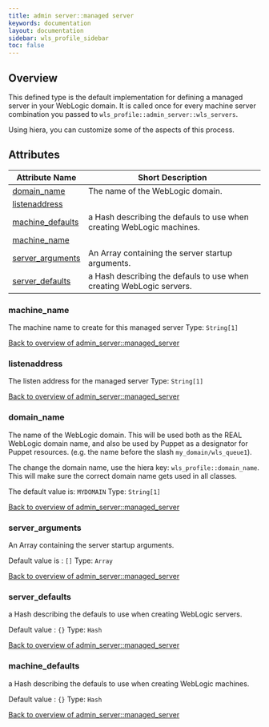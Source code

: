 ```yaml
---
title: admin server::managed server
keywords: documentation
layout: documentation
sidebar: wls_profile_sidebar
toc: false
---
```

## Overview

This defined type is the default implementation for defining a managed server in your WebLogic domain. It is called once for every machine server combination you passed to `wls_profile::admin_server::wls_servers`.

Using hiera, you can customize some of the aspects of this process.






## Attributes



Attribute Name                                                     | Short Description                                                     |
------------------------------------------------------------------ | --------------------------------------------------------------------- |
[domain_name](#admin_server::managed_server_domain_name)           | The name of the WebLogic domain.                                      |
[listenaddress](#admin_server::managed_server_listenaddress)       |                                                                       |
[machine_defaults](#admin_server::managed_server_machine_defaults) | a Hash describing the defauls to use when creating WebLogic machines. |
[machine_name](#admin_server::managed_server_machine_name)         |                                                                       |
[server_arguments](#admin_server::managed_server_server_arguments) | An Array containing the server startup arguments.                     |
[server_defaults](#admin_server::managed_server_server_defaults)   | a Hash describing the defauls to use when creating WebLogic servers.  |




### machine_name<a name='admin_server::managed_server_machine_name'>

The machine name to create for this managed server
Type: `String[1]`


[Back to overview of admin_server::managed_server](#attributes)

### listenaddress<a name='admin_server::managed_server_listenaddress'>

The listen address for the managed server
Type: `String[1]`


[Back to overview of admin_server::managed_server](#attributes)

### domain_name<a name='admin_server::managed_server_domain_name'>

The name of the WebLogic domain. This will be used both as the REAL WebLogic domain name, and also be used by Puppet as a designator for Puppet resources. (e.g. the name before the slash `my_domain/wls_queue1`).

The change the domain name, use the hiera key: `wls_profile::domain_name`. This will make sure the correct domain name gets used in all classes.

The default value is: `MYDOMAIN`
Type: `String[1]`


[Back to overview of admin_server::managed_server](#attributes)

### server_arguments<a name='admin_server::managed_server_server_arguments'>

An Array containing the server startup arguments.

Default value is : `[]`
Type: `Array`


[Back to overview of admin_server::managed_server](#attributes)

### server_defaults<a name='admin_server::managed_server_server_defaults'>

a Hash describing the defauls to use when creating WebLogic servers.

Default value : `{}`
Type: `Hash`


[Back to overview of admin_server::managed_server](#attributes)

### machine_defaults<a name='admin_server::managed_server_machine_defaults'>

a Hash describing the defauls to use when creating WebLogic machines.

Default value : `{}`
Type: `Hash`


[Back to overview of admin_server::managed_server](#attributes)
